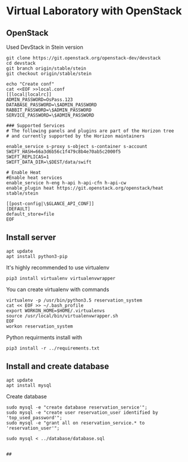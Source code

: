 # Virtual Laboratory with OpenStack

## OpenStack
Used DevStack in Stein version
```
git clone https://git.openstack.org/openstack-dev/devstack
cd devstack
git branch origin/stable/stein
git checkout origin/stable/stein

echo "Create conf"
cat <<EOF >>local.conf
[[local|localrc]]
ADMIN_PASSWORD=OsPass.123
DATABASE_PASSWORD=\$ADMIN_PASSWORD
RABBIT_PASSWORD=\$ADMIN_PASSWORD
SERVICE_PASSWORD=\$ADMIN_PASSWORD

### Supported Services
# The following panels and plugins are part of the Horizon tree
# and currently supported by the Horizon maintainers

enable_service s-proxy s-object s-container s-account
SWIFT_HASH=66a3d6b56c1f479c8b4e70ab5c2000f5
SWIFT_REPLICAS=1
SWIFT_DATA_DIR=\$DEST/data/swift

# Enable Heat
#Enable heat services
enable_service h-eng h-api h-api-cfn h-api-cw
enable_plugin heat https://git.openstack.org/openstack/heat stable/stein

[[post-config|\$GLANCE_API_CONF]]
[DEFAULT]
default_store=file
EOF
```
## Install server
```
apt update
apt install python3-pip
```
It's highly recommended to use virtualenv
```
pip3 install virtualenv virtualenvwrapper
```
You can create virtualenv with commands
```
virtualenv -p /usr/bin/python3.5 reservation_system
cat << EOF >> ~/.bash_profile
export WORKON_HOME=$HOME/.virtualenvs
source /usr/local/bin/virtualenvwrapper.sh
EOF
workon reservation_system 
```
Python requirments install with
```
pip3 install -r ../requirements.txt
```
## Install and create database
```
apt update
apt install mysql
```
Create database
```
sudo mysql -e "create database reservation_service'";
sudo mysql -e "create user reservation_user identified by 'top_used_password'";
sudo mysql -e "grant all on reservation_service.* to 'reservation_user'";

sudo mysql < ../database/database.sql


##
```